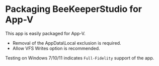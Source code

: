 # Packaging BeeKeeperStudio for App-V

This app is easily packaged for App-V.

* Removal of the AppData\Local exclusion is required.
* Allow VFS Writes option is recommended.


Testing on Windows 7/10/11 indicates `Full-Fidelity` support of the app.